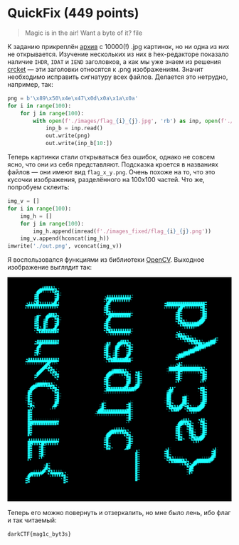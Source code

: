# QuickFix (449 points)

> Magic is in the air! Want a byte of it? file

К заданию прикреплён [архив](images.7z) с 10000(!) .jpg картинок, но ни одна из них не открывается. Изучение нескольких
из них в hex-редакторе показало наличие `IHDR`, `IDAT` и `IEND` заголовков, а как мы уже знаем из решения 
[crcket](../../Forensics/crcket) — эти заголовки относятся к .png изображениям. Значит необходимо исправить сигнатуру
всех файлов. Делается это нетрудно, например, так:

```python
png = b'\x89\x50\x4e\x47\x0d\x0a\x1a\x0a'
for i in range(100):
    for j in range(100):
        with open(f'./images/flag_{i}_{j}.jpg', 'rb') as inp, open(f'./images_fixed/flag_{i}_{j}.png', 'wb') as out:
            inp_b = inp.read()
            out.write(png)
            out.write(inp_b[10:])
```

Теперь картинки стали открываться без ошибок, однако не совсем ясно, что они из себя представляют. Подсказка кроется
в названиях файлов — они имеют вид `flag_x_y.png`. Очень похоже на то, что это кусочки изображения, разделённого на
100х100 частей. Что же, попробуем склеить:

```python
img_v = []
for i in range(100):
    img_h = []
    for j in range(100):
        img_h.append(imread(f'./images_fixed/flag_{i}_{j}.png'))
    img_v.append(hconcat(img_h))
imwrite('./out.png', vconcat(img_v))
```

Я воспользовался функциями из библиотеки [OpenCV](https://docs.opencv.org/master/d6/d00/tutorial_py_root.html).
Выходное изображение выглядит так:

![](./out.png)

Теперь его можно повернуть и отзеркалить, но мне было лень, ибо флаг и так читаемый:

```
darkCTF{mag1c_byt3s}
```